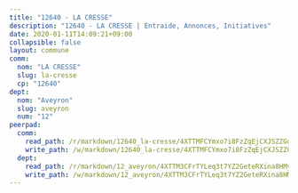 ```yaml
---
title: "12640 - LA CRESSE"
description: "12640 - LA CRESSE | Entraide, Annonces, Initiatives"
date: 2020-01-11T14:09:21+09:00
collapsible: false
layout: commune
comm:
  nom: "LA CRESSE"
  slug: la-cresse
  cp: "12640"
dept:
  nom: "Aveyron"
  slug: aveyron
  num: "12"
peerpad:
  comm:
    read_path: /r/markdown/12640_la-cresse/4XTTMFCYmxo7i8FzZqEjCXJSZZGqpEoBRPuhFZXGqBdtCw4jE
    write_path: /w/markdown/12640_la-cresse/4XTTMFCYmxo7i8FzZqEjCXJSZZGqpEoBRPuhFZXGqBdtCw4jE-K3TgU6Sk6Hhsqnwg9TQFppsFctmrPVsKMsyyLThYcXgovL3jhgAHpjs8ve388fvvqZnhNJfPNL1tKk3hWbur38mnqLzbyuwPGqFMsyMePS7QmpAXiqbo2kv43X17ftr5KAnPoCxC
  dept:
    read_path: /r/markdown/12_aveyron/4XTTM3CFrTYLeq3t7YZ2GeteRXina8HMy585xLdATaEm28gJq
    write_path: /w/markdown/12_aveyron/4XTTM3CFrTYLeq3t7YZ2GeteRXina8HMy585xLdATaEm28gJq-K3TgUfu3tdsvnJNzfCjLcQBm4uQ83gag77qnaAo9pjUvbpQyfAVAxJdyULKffeJFVcGHHVraYZNVQhiGBeBUKBFLy2Vr8dapgU6tQCmoJQ6dgnoqRGmK9bSxqhW9VArfxRuTPcgV
---
```


